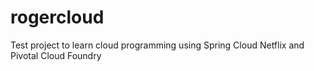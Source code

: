 # rogercloud
Test project to learn cloud programming using Spring Cloud Netflix and Pivotal Cloud Foundry
